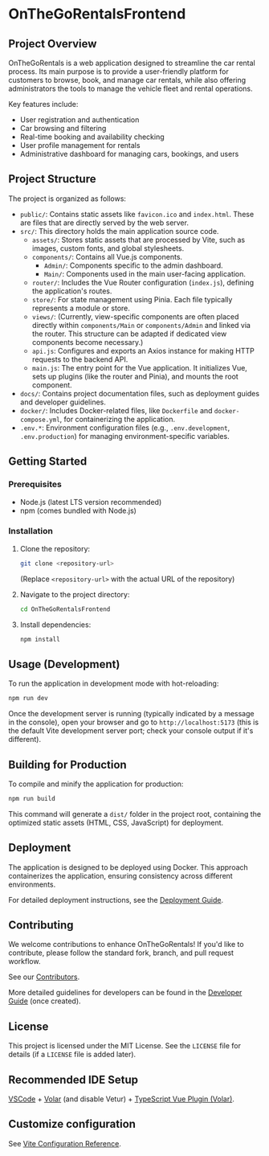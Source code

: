 # OnTheGoRentalsFrontend

## Project Overview

OnTheGoRentals is a web application designed to streamline the car rental process. Its main purpose is to provide a user-friendly platform for customers to browse, book, and manage car rentals, while also offering administrators the tools to manage the vehicle fleet and rental operations.

Key features include:
* User registration and authentication
* Car browsing and filtering
* Real-time booking and availability checking
* User profile management for rentals
* Administrative dashboard for managing cars, bookings, and users

## Project Structure

The project is organized as follows:

*   `public/`: Contains static assets like `favicon.ico` and `index.html`. These are files that are directly served by the web server.
*   `src/`: This directory holds the main application source code.
    *   `assets/`: Stores static assets that are processed by Vite, such as images, custom fonts, and global stylesheets.
    *   `components/`: Contains all Vue.js components.
        *   `Admin/`: Components specific to the admin dashboard.
        *   `Main/`: Components used in the main user-facing application.
    *   `router/`: Includes the Vue Router configuration (`index.js`), defining the application's routes.
    *   `store/`: For state management using Pinia. Each file typically represents a module or store.
    *   `views/`: (Currently, view-specific components are often placed directly within `components/Main` or `components/Admin` and linked via the router. This structure can be adapted if dedicated view components become necessary.)
    *   `api.js`: Configures and exports an Axios instance for making HTTP requests to the backend API.
    *   `main.js`: The entry point for the Vue application. It initializes Vue, sets up plugins (like the router and Pinia), and mounts the root component.
*   `docs/`: Contains project documentation files, such as deployment guides and developer guidelines.
*   `docker/`: Includes Docker-related files, like `Dockerfile` and `docker-compose.yml`, for containerizing the application.
*   `.env.*`: Environment configuration files (e.g., `.env.development`, `.env.production`) for managing environment-specific variables.

## Getting Started

### Prerequisites

*   Node.js (latest LTS version recommended)
*   npm (comes bundled with Node.js)

### Installation

1.  Clone the repository:
    ```bash
    git clone <repository-url>
    ```
    (Replace `<repository-url>` with the actual URL of the repository)

2.  Navigate to the project directory:
    ```bash
    cd OnTheGoRentalsFrontend
    ```

3.  Install dependencies:
    ```sh
    npm install
    ```

## Usage (Development)

To run the application in development mode with hot-reloading:

```sh
npm run dev
```

Once the development server is running (typically indicated by a message in the console), open your browser and go to `http://localhost:5173` (this is the default Vite development server port; check your console output if it's different).

## Building for Production

To compile and minify the application for production:

```sh
npm run build
```

This command will generate a `dist/` folder in the project root, containing the optimized static assets (HTML, CSS, JavaScript) for deployment.

## Deployment

The application is designed to be deployed using Docker. This approach containerizes the application, ensuring consistency across different environments.

For detailed deployment instructions, see the [Deployment Guide](docs/DEPLOYMENT.md).

## Contributing

We welcome contributions to enhance OnTheGoRentals! If you'd like to contribute, please follow the standard fork, branch, and pull request workflow.

See our [Contributors](Contributions-README.md).

More detailed guidelines for developers can be found in the [Developer Guide](docs/DEVELOPER_GUIDE.md) (once created).

## License

This project is licensed under the MIT License. See the `LICENSE` file for details (if a `LICENSE` file is added later).

## Recommended IDE Setup

[VSCode](https://code.visualstudio.com/) + [Volar](https://marketplace.visualstudio.com/items?itemName=Vue.volar) (and disable Vetur) + [TypeScript Vue Plugin (Volar)](https://marketplace.visualstudio.com/items?itemName=Vue.vscode-typescript-vue-plugin).

## Customize configuration

See [Vite Configuration Reference](https://vitejs.dev/config/).
